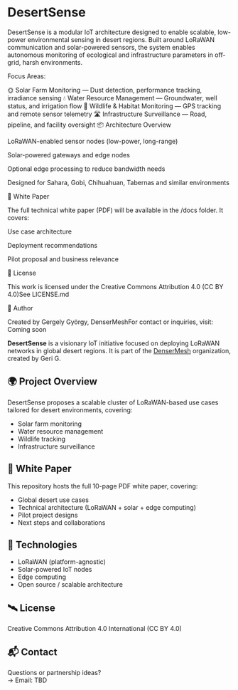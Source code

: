 # DesertSense

DesertSense is a modular IoT architecture designed to enable scalable, low-power environmental sensing in desert regions. Built around LoRaWAN communication and solar-powered sensors, the system enables autonomous monitoring of ecological and infrastructure parameters in off-grid, harsh environments.

Focus Areas:

🌞 Solar Farm Monitoring — Dust detection, performance tracking, irradiance sensing
💧 Water Resource Management — Groundwater, well status, and irrigation flow
🦎 Wildlife & Habitat Monitoring — GPS tracking and remote sensor telemetry
🛣 Infrastructure Surveillance — Road, pipeline, and facility oversight
📦 Architecture Overview

LoRaWAN-enabled sensor nodes (low-power, long-range)

Solar-powered gateways and edge nodes

Optional edge processing to reduce bandwidth needs

Designed for Sahara, Gobi, Chihuahuan, Tabernas and similar environments

📘 White Paper

The full technical white paper (PDF) will be available in the /docs folder. It covers:

Use case architecture

Deployment recommendations

Pilot proposal and business relevance

📄 License

This work is licensed under the Creative Commons Attribution 4.0 (CC BY 4.0)See LICENSE.md

👤 Author

Created by Gergely György, DenserMeshFor contact or inquiries, visit: Coming soon


**DesertSense** is a visionary IoT initiative focused on deploying LoRaWAN networks in global desert regions. It is part of the [DenserMesh](https://github.com/DenserMesh) organization, created by Geri G.

## 🌍 Project Overview

DesertSense proposes a scalable cluster of LoRaWAN-based use cases tailored for desert environments, covering:
- Solar farm monitoring
- Water resource management
- Wildlife tracking
- Infrastructure surveillance

## 📄 White Paper

This repository hosts the full 10-page PDF white paper, covering:
- Global desert use cases
- Technical architecture (LoRaWAN + solar + edge computing)
- Pilot project designs
- Next steps and collaborations

## 🔧 Technologies

- LoRaWAN (platform-agnostic)
- Solar-powered IoT nodes
- Edge computing
- Open source / scalable architecture

## 🛰️ License

Creative Commons Attribution 4.0 International (CC BY 4.0)

## 📬 Contact

Questions or partnership ideas?   
→ Email: TBD
